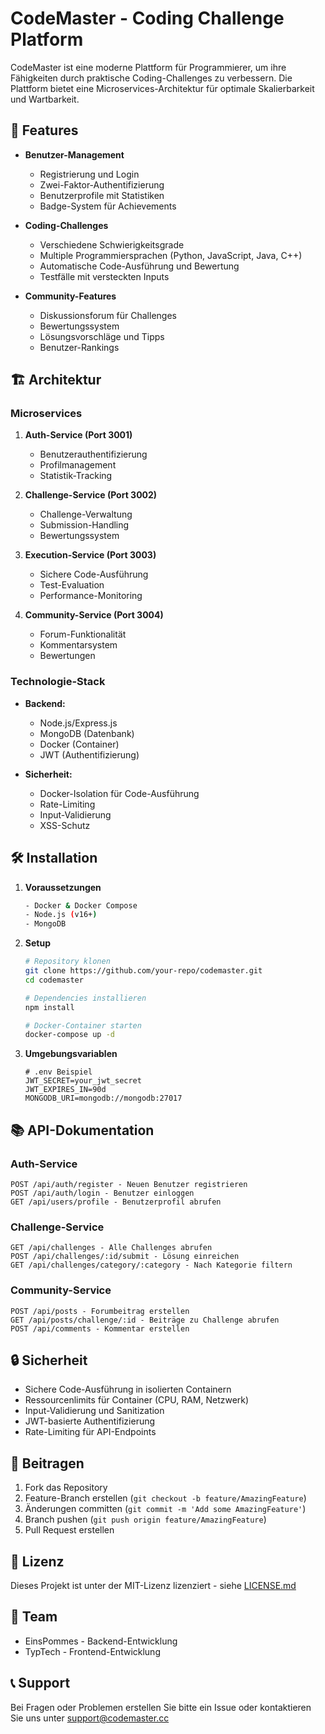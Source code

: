 # CodeMaster - Coding Challenge Platform

CodeMaster ist eine moderne Plattform für Programmierer, um ihre Fähigkeiten durch praktische Coding-Challenges zu verbessern. Die Plattform bietet eine Microservices-Architektur für optimale Skalierbarkeit und Wartbarkeit.

## 🚀 Features

- **Benutzer-Management**
  - Registrierung und Login
  - Zwei-Faktor-Authentifizierung
  - Benutzerprofile mit Statistiken
  - Badge-System für Achievements

- **Coding-Challenges**
  - Verschiedene Schwierigkeitsgrade
  - Multiple Programmiersprachen (Python, JavaScript, Java, C++)
  - Automatische Code-Ausführung und Bewertung
  - Testfälle mit versteckten Inputs

- **Community-Features**
  - Diskussionsforum für Challenges
  - Bewertungssystem
  - Lösungsvorschläge und Tipps
  - Benutzer-Rankings

## 🏗 Architektur

### Microservices

1. **Auth-Service (Port 3001)**
   - Benutzerauthentifizierung
   - Profilmanagement
   - Statistik-Tracking

2. **Challenge-Service (Port 3002)**
   - Challenge-Verwaltung
   - Submission-Handling
   - Bewertungssystem

3. **Execution-Service (Port 3003)**
   - Sichere Code-Ausführung
   - Test-Evaluation
   - Performance-Monitoring

4. **Community-Service (Port 3004)**
   - Forum-Funktionalität
   - Kommentarsystem
   - Bewertungen

### Technologie-Stack

- **Backend:**
  - Node.js/Express.js
  - MongoDB (Datenbank)
  - Docker (Container)
  - JWT (Authentifizierung)

- **Sicherheit:**
  - Docker-Isolation für Code-Ausführung
  - Rate-Limiting
  - Input-Validierung
  - XSS-Schutz

## 🛠 Installation

1. **Voraussetzungen**
   ```bash
   - Docker & Docker Compose
   - Node.js (v16+)
   - MongoDB
   ```

2. **Setup**
   ```bash
   # Repository klonen
   git clone https://github.com/your-repo/codemaster.git
   cd codemaster

   # Dependencies installieren
   npm install

   # Docker-Container starten
   docker-compose up -d
   ```

3. **Umgebungsvariablen**
   ```env
   # .env Beispiel
   JWT_SECRET=your_jwt_secret
   JWT_EXPIRES_IN=90d
   MONGODB_URI=mongodb://mongodb:27017
   ```

## 📚 API-Dokumentation

### Auth-Service

```
POST /api/auth/register - Neuen Benutzer registrieren
POST /api/auth/login - Benutzer einloggen
GET /api/users/profile - Benutzerprofil abrufen
```

### Challenge-Service
```
GET /api/challenges - Alle Challenges abrufen
POST /api/challenges/:id/submit - Lösung einreichen
GET /api/challenges/category/:category - Nach Kategorie filtern
```

### Community-Service
```
POST /api/posts - Forumbeitrag erstellen
GET /api/posts/challenge/:id - Beiträge zu Challenge abrufen
POST /api/comments - Kommentar erstellen
```

## 🔒 Sicherheit

- Sichere Code-Ausführung in isolierten Containern
- Ressourcenlimits für Container (CPU, RAM, Netzwerk)
- Input-Validierung und Sanitization
- JWT-basierte Authentifizierung
- Rate-Limiting für API-Endpoints

## 🤝 Beitragen

1. Fork das Repository
2. Feature-Branch erstellen (`git checkout -b feature/AmazingFeature`)
3. Änderungen committen (`git commit -m 'Add some AmazingFeature'`)
4. Branch pushen (`git push origin feature/AmazingFeature`)
5. Pull Request erstellen

## 📝 Lizenz

Dieses Projekt ist unter der MIT-Lizenz lizenziert - siehe [LICENSE.md](LICENSE.md)

## 👥 Team

- EinsPommes - Backend-Entwicklung
- TypTech - Frontend-Entwicklung

## 📞 Support

Bei Fragen oder Problemen erstellen Sie bitte ein Issue oder kontaktieren Sie uns unter support@codemaster.cc
